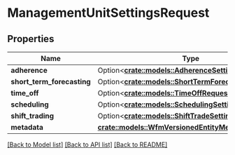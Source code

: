 # ManagementUnitSettingsRequest

## Properties

Name | Type | Description | Notes
------------ | ------------- | ------------- | -------------
**adherence** | Option<[**crate::models::AdherenceSettings**](AdherenceSettings.md)> |  | [optional]
**short_term_forecasting** | Option<[**crate::models::ShortTermForecastingSettings**](ShortTermForecastingSettings.md)> |  | [optional]
**time_off** | Option<[**crate::models::TimeOffRequestSettings**](TimeOffRequestSettings.md)> |  | [optional]
**scheduling** | Option<[**crate::models::SchedulingSettingsRequest**](SchedulingSettingsRequest.md)> |  | [optional]
**shift_trading** | Option<[**crate::models::ShiftTradeSettings**](ShiftTradeSettings.md)> |  | [optional]
**metadata** | [**crate::models::WfmVersionedEntityMetadata**](WfmVersionedEntityMetadata.md) |  | 

[[Back to Model list]](../README.md#documentation-for-models) [[Back to API list]](../README.md#documentation-for-api-endpoints) [[Back to README]](../README.md)


